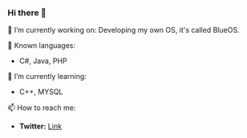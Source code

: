 ### Hi there 👋

<!--
**dani2318/dani2318** is a ✨ _special_ ✨ repository because its `README.md` (this file) appears on your GitHub profile.

Here are some ideas to get you started:

- 🔭 I’m currently working on ...
- 🌱 I’m currently learning ...
- 👯 I’m looking to collaborate on ...
- 🤔 I’m looking for help with ...
- 💬 Ask me about ...
- 📫 How to reach me: ...
- 😄 Pronouns: ...
- ⚡ Fun fact: ...
-->

🔭 I’m currently working on:
Developing my own OS, it's called BlueOS.

💬 Known languages:
- C#, Java, PHP

🌱 I’m currently learning:
- C++, MYSQL

📫 How to reach me:
- <b>Twitter:</b> <a href="twitter.com/thedaniele2002">Link</a>
